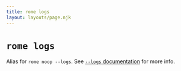 ```yaml
---
title: rome logs
layout: layouts/page.njk
---
```


# `rome logs`

Alias for `rome noop --logs`. See [`--logs` documentation](/docs/cli/debugging#--logs) for more info.
